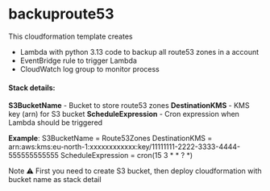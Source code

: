 # backuproute53
This cloudformation template creates

* Lambda with python 3.13 code to backup all route53 zones in a account
* EventBridge rule to trigger Lambda
* CloudWatch log group to monitor process

#### Stack details:

**S3BucketName** - Bucket to store route53 zones
**DestinationKMS** - KMS key (arn) for S3 bucket
**ScheduleExpression** - Cron expression when Lambda should be triggered

**Example**: 
S3BucketName = Route53Zones
DestinationKMS = arn:aws:kms:eu-north-1:xxxxxxxxxxxx:key/11111111-2222-3333-4444-555555555555
ScheduleExpression = cron(15 3 * * ? *)

Note :warning: First you need to create S3 bucket, then deploy cloudformation with bucket name as stack detail